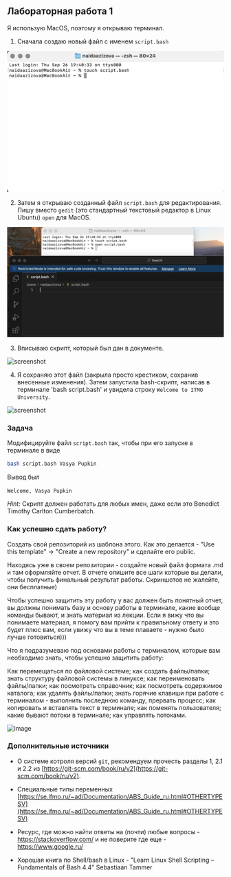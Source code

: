 ## Лабораторная работа 1

Я использую MacOS, поэтому я открываю терминал.

1. Сначала создаю новый файл с именем `script.bash`

![screenshot](https://github.com/naidaazizova/informatika/blob/main/Снимок%20экрана%202024-09-26%20в%2019.53.01.png)


2. Затем я открываю созданный файл `script.bash` для редактирования. Пишу вместо `gedit` (это стандартный текстовый редактор в Linux Ubuntu) `open` для MacOS.

![screenshot](https://github.com/naidaazizova/informatika/blob/main/Снимок%20экрана%202024-09-26%20в%2019.59.02.png)


3. Вписываю скрипт, который был дан в документе.

![screenshot](https://github.com/informatika/blob/main/Снимок%20экрана%202024-09-26%20в%2020.00.00.png)


4. Я сохраняю этот файл (закрыла просто крестиком, сохранив внесенные изменения). Затем запустила bash-скрипт, написав в терминале 'bash script.bash' и увидела строку `Welcome to ITMO University`.

![screenshot](https://github.com/informatika/blob/main/Снимок%20экрана%202024-09-26%20в%2020.01.04.png)



### Задача

Модифицируйте файл `script.bash` так, чтобы при его запуске в терминале в виде

```bash
bash script.bash Vasya Pupkin
```

Вывод был

`Welcome, Vasya Pupkin`

*Hint:* Скрипт должен работать для любых имен, даже если это Benedict Timothy Carlton Cumberbatch.

### Как успешно сдать работу?

Создать свой репозиторий из шаблона этого. Как это делается - "Use this template" -> "Create a new repository" и сделайте его public. 

Находясь уже в своем репозитории - создайте новый файл формата .md и там оформляйте отчет. В отчете опишите все шаги которые вы делали, чтобы получить финальный результат работы. Скриншотов не жалейте, они бесплатные)

Чтобы успешно защитить эту работу у вас должен быть понятный отчет, вы должны понимать базу и основу работы в терминале, какие вообще команды бывают, и знать материал из лекции. Если я вижу что вы понимаете материал, я помогу вам прийти к правильному ответу и это будет плюс вам, если увижу что вы в теме плаваете - нужно было лучше готовиться)))

Что я подразумеваю под основами работы с терминалом, которые вам необходимо знать, чтобы успешно защитить работу:

Как перемещаться по файловой системе; как создать файлы/папки; знать структуру файловой системы в линуксе; как переименовать файлы/папки; как посмотреть справочник; как посмотреть содержимое каталога; как удалять файлы/папки; знать горячие клавиши при работе с терминалом - выполнить последнюю команду, прервать процесс; как копировать и вставлять текст в терминале; как поменять пользователя; какие бывают потоки в терминале; как управлять потоками.

![image](https://github.com/user-attachments/assets/7fa99c40-727f-4437-922c-d596e87a44b3)



### Дополнительные источники

* О системе котроля версий `git`, рекомендуем прочесть разделы 1, 2.1 и 2.2 из [https://git-scm.com/book/ru/v2](https://git-scm.com/book/ru/v2).

* Специальные типы переменных [https://se.ifmo.ru/~ad/Documentation/ABS_Guide_ru.html#OTHERTYPESV](https://se.ifmo.ru/~ad/Documentation/ABS_Guide_ru.html#OTHERTYPESV)

* Ресурс, где можно найти ответы на (почти) любые вопросы - https://stackoverflow.com/ и не поверите где еще - https://www.google.ru/

* Хорошая книга по Shell/bash в Linux - "Learn Linux Shell Scripting – Fundamentals of Bash 4.4"  Sebastiaan Tammer
